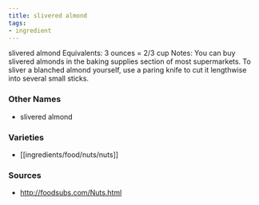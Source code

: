 ```yaml
---
title: slivered almond
tags:
- ingredient
---
```

slivered almond Equivalents: 3 ounces = 2/3 cup Notes: You can buy slivered almonds in the baking supplies section of most supermarkets. To sliver a blanched almond yourself, use a paring knife to cut it lengthwise into several small sticks.

### Other Names

* slivered almond

### Varieties

* [[ingredients/food/nuts/nuts]]

### Sources
* http://foodsubs.com/Nuts.html
